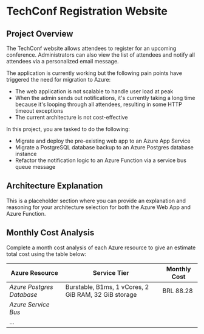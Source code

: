 # TechConf Registration Website

## Project Overview
The TechConf website allows attendees to register for an upcoming conference. Administrators can also view the list of attendees and notify all attendees via a personalized email message.

The application is currently working but the following pain points have triggered the need for migration to Azure:
 - The web application is not scalable to handle user load at peak
 - When the admin sends out notifications, it's currently taking a long time because it's looping through all attendees, resulting in some HTTP timeout exceptions
 - The current architecture is not cost-effective 

In this project, you are tasked to do the following:
- Migrate and deploy the pre-existing web app to an Azure App Service
- Migrate a PostgreSQL database backup to an Azure Postgres database instance
- Refactor the notification logic to an Azure Function via a service bus queue message

## Architecture Explanation
This is a placeholder section where you can provide an explanation and reasoning for your architecture selection for both the Azure Web App and Azure Function.


## Monthly Cost Analysis
Complete a month cost analysis of each Azure resource to give an estimate total cost using the table below:

| Azure Resource | Service Tier | Monthly Cost |
| ------------ | ------------ |--------------|
| *Azure Postgres Database* | Burstable, B1ms, 1 vCores, 2 GiB RAM, 32 GiB storage    | BRL 88.28    |
| *Azure Service Bus*   |         |              |
| ...                   |         |              |

